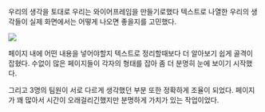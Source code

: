 우리의 생각을 토대로 우리는 와이어프레임을 만들기로했다
텍스트로 나열한 우리의 생각들이 실제 화면에서는 어떻게 나오면 좋을지를 고민했다.

![](https://i.imgur.com/Wf0Obsd.png)

페이지 내에 어떤 내용을 넣어야할지 텍스트로 정리할때보다 더 알아보기 쉽게 골격이 잡혔다.
수없이 많은 페이지들이 각자의 형태를 잡아 좀 더 분명히 눈에 보이기 시작했다.

그리고 3명의 팀원이 서로 다르게 생각했던 부분 또한 정확하게 조율이 되었다.
페이지가 꽤 많아서 시간이 오래걸리긴했지만 분명하게 가치가 있는 작업이었다.
